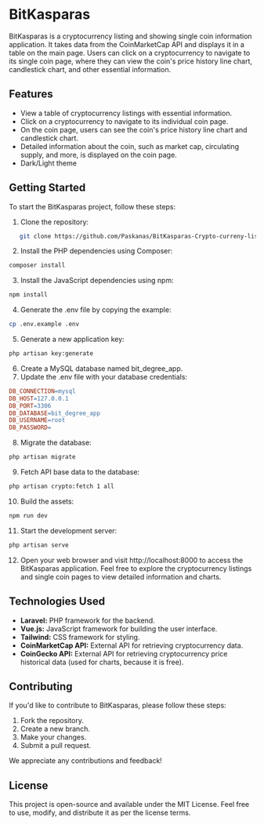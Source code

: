 # BitKasparas

BitKasparas is a cryptocurrency listing and showing single coin information application. It takes data from the CoinMarketCap API and displays it in a table on the main page. Users can click on a cryptocurrency to navigate to its single coin page, where they can view the coin's price history line chart, candlestick chart, and other essential information.

## Features

- View a table of cryptocurrency listings with essential information.
- Click on a cryptocurrency to navigate to its individual coin page.
- On the coin page, users can see the coin's price history line chart and candlestick chart.
- Detailed information about the coin, such as market cap, circulating supply, and more, is displayed on the coin page.
- Dark/Light theme

## Getting Started

To start the BitKasparas project, follow these steps:

1. Clone the repository:
```bash
   git clone https://github.com/Paskanas/BitKasparas-Crypto-curreny-listing-page.git
```
2. Install the PHP dependencies using Composer:
```bash
composer install
```
3. Install the JavaScript dependencies using npm:
```bash
npm install
```
4. Generate the .env file by copying the example:
```bash
cp .env.example .env
```
5. Generate a new application key:
```bash
php artisan key:generate
```
6. Create a MySQL database named bit_degree_app.
7. Update the .env file with your database credentials:
```makefile
DB_CONNECTION=mysql
DB_HOST=127.0.0.1
DB_PORT=3306
DB_DATABASE=bit_degree_app
DB_USERNAME=root
DB_PASSWORD=
```
8. Migrate the database:
```bash
php artisan migrate
```
9. Fetch API base data to the database:
```bash
php artisan crypto:fetch 1 all
```
10. Build the assets:
```bash
npm run dev
```
11. Start the development server:
```bash
php artisan serve
```
12. Open your web browser and visit http://localhost:8000 to access the BitKasparas application.
Feel free to explore the cryptocurrency listings and single coin pages to view detailed information and charts.

## Technologies Used

- **Laravel:** PHP framework for the backend.
- **Vue.js:** JavaScript framework for building the user interface.
- **Tailwind:** CSS framework for styling.
- **CoinMarketCap API:** External API for retrieving cryptocurrency data.
- **CoinGecko API:** External API for retrieving cryptocurrency price historical data (used for charts, because it is free).

## Contributing

If you'd like to contribute to BitKasparas, please follow these steps:

1. Fork the repository.
2. Create a new branch.
3. Make your changes.
4. Submit a pull request.

We appreciate any contributions and feedback!

## License

This project is open-source and available under the MIT License. Feel free to use, modify, and distribute it as per the license terms.

   
   
